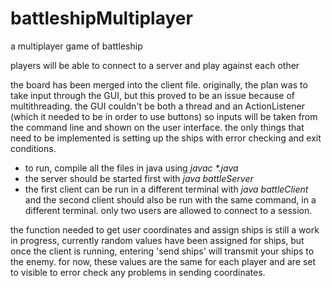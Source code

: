 # battleshipMultiplayer
a multiplayer game of battleship

players will be able to connect to a server and play against each other

the board has been merged into the client file. originally, the plan was to take input through the GUI, but this proved to be an issue because of multithreading. the GUI couldn't be both a thread and an ActionListener (which it needed to be in order to use buttons) so inputs will be taken from the command line and shown on the user interface. the only things that need to be implemented is setting up the ships with error checking and exit conditions.

- to run, compile all the files in java using _javac *.java_
- the server should be started first with _java battleServer_
- the first client can be run in a different terminal with _java battleClient_ and the second client should also be run with the same command, in a different terminal. only two users are allowed to connect to a session.

the function needed to get user coordinates and assign ships is still a work in progress, currently random values have been assigned for ships, but once the client is running, entering 'send ships' will transmit your ships to the enemy. for now, these values are the same for each player and are set to visible to error check any problems in sending coordinates.
